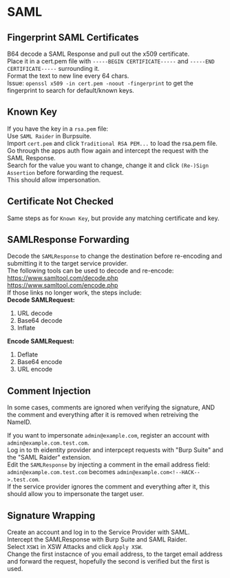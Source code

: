 # SAML

## Fingerprint SAML Certificates

B64 decode a SAML Response and pull out the x509 certificate.  
Place it in a cert.pem file with `-----BEGIN CERTIFICATE-----` and `-----END CERTIFICATE-----` surrounding it.  
Format the text to new line every 64 chars.  
Issue: `openssl x509 -in cert.pem -noout -fingerprint` to get the fingerprint to search for default/known keys.  

## Known Key

If you have the key in a `rsa.pem` file:  
Use `SAML Raider` in Burpsuite.  
Import `cert.pem` and click `Traditional RSA PEM...` to load the rsa.pem file.  
Go through the apps auth flow again and intercept the request with the SAML Response.  
Search for the value you want to change, change it and click `(Re-)Sign Assertion` before forwarding the request.  
This should allow impersonation.  

## Certificate Not Checked

Same steps as for `Known Key`, but provide any matching certificate and key.  

## SAMLResponse Forwarding

Decode the `SAMLResponse` to change the destination before re-encoding and submitting it to the target service provider.  
The following tools can be used to decode and re-encode:  
<https://www.samltool.com/decode.php>  
<https://www.samltool.com/encode.php>  
If those links no longer work, the steps include:  
**Decode SAMLRequest:**  

1. URL decode
2. Base64 decode
3. Inflate

**Encode SAMLRequest:**  

1. Deflate
2. Base64 encode
3. URL encode

## Comment Injection

In some cases, comments are ignored when verifying the signature, AND the comment and everything after it is removed when retreiving the NameID.  

If you want to impersonate `admin@example.com`, register an account with `admin@example.com.test.com`.  
Log in to th eidentity provider and interpcept requests with "Burp Suite" and the "SAML Raider" extension.  
Edit the `SAMLResponse` by injecting a comment in the email address field:  
`admin@example.com.test.com` becomes `admin@example.com<!--HACK-->.test.com`.  
If the service provider ignores the comment and everything after it, this should allow you to impersonate the target user.  

## Signature Wrapping

Create an account and log in to the Service Provider with SAML.  
Intercept the SAMLResponse with Burp Suite and SAML Raider.  
Select `XSW1` in XSW Attacks and click `Apply XSW`.  
Change the first instacnce of you email address, to the target email address and forward the request, hopefully the second is verified but the first is used.  
